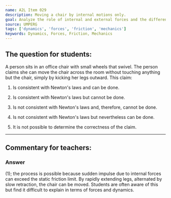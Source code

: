 ```yaml
---
name: A2L Item 029
description: Moving a chair by internal motions only.
goal: Analyze the role of internal and external forces and the difference between static and kinetic friction.
source: UMPERG
tags: ['dynamics', 'forces', 'friction', 'mechanics']
keywords: Dynamics, Forces, Friction, Mechanics
---
```


## The question for students:

A person sits in an office chair with small wheels that swivel. The
person claims she can move the chair across the room without touching
anything but the chair, simply by kicking her legs outward. This claim:

1. Is consistent with Newton's laws and can be done.

2. Is consistent with Newton's laws but cannot be done.

3. Is not consistent with Newton's laws and, therefore, cannot be done.

4. Is not consistent with Newton's laws but nevertheless can be done.

5. It is not possible to determine the correctness of the claim.

<hr/>

## Commentary for teachers:

### Answer

(1); the process is possible because sudden impulse due to internal
forces can exceed the static friction limit. By rapidly extending legs,
alternated by slow retraction, the chair can be moved. Students are
often aware of this but find it difficult to explain in terms of forces
and dynamics.

